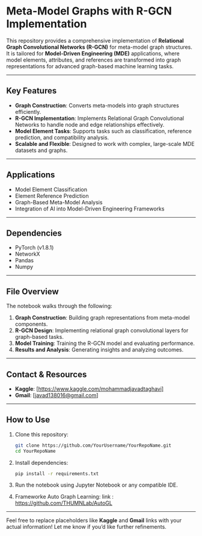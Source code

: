 # **Meta-Model Graphs with R-GCN Implementation**

This repository provides a comprehensive implementation of **Relational Graph Convolutional Networks (R-GCN)** for meta-model graph structures. It is tailored for **Model-Driven Engineering (MDE)** applications, where model elements, attributes, and references are transformed into graph representations for advanced graph-based machine learning tasks.

---

## **Key Features**  
- **Graph Construction**: Converts meta-models into graph structures efficiently.  
- **R-GCN Implementation**: Implements Relational Graph Convolutional Networks to handle node and edge relationships effectively.  
- **Model Element Tasks**: Supports tasks such as classification, reference prediction, and compatibility analysis.  
- **Scalable and Flexible**: Designed to work with complex, large-scale MDE datasets and graphs.  

---

## **Applications**  
- Model Element Classification  
- Element Reference Prediction  
- Graph-Based Meta-Model Analysis  
- Integration of AI into Model-Driven Engineering Frameworks  

---

## **Dependencies**  
- PyTorch (v1.8.1)  
- NetworkX  
- Pandas  
- Numpy  

---

## **File Overview**  
The notebook walks through the following:  
1. **Graph Construction**: Building graph representations from meta-model components.  
2. **R-GCN Design**: Implementing relational graph convolutional layers for graph-based tasks.  
3. **Model Training**: Training the R-GCN model and evaluating performance.  
4. **Results and Analysis**: Generating insights and analyzing outcomes.  

---

## **Contact & Resources**  

- **Kaggle**: [https://www.kaggle.com/mohammadjavadtaghavi]  
- **Gmail**: [javad138016@gmail.com]  

---

## **How to Use**  
1. Clone this repository:  
   ```bash
   git clone https://github.com/YourUsername/YourRepoName.git
   cd YourRepoName
   ```  
2. Install dependencies:  
   ```bash
   pip install -r requirements.txt
   ```  
3. Run the notebook using Jupyter Notebook or any compatible IDE.  

4. Frameworke Auto Graph Learning:
link : https://github.com/THUMNLab/AutoGL
   

---

Feel free to replace placeholders like **Kaggle** and **Gmail** links with your actual information! Let me know if you’d like further refinements.


